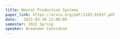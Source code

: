```yaml
---
title: Neural Production Systems
paper_link: https://arxiv.org/pdf/2103.01937.pdf
date:   2021-03-30 13:00:00
semester: 2021 Spring
speaker: Breandan Considine
---
```

